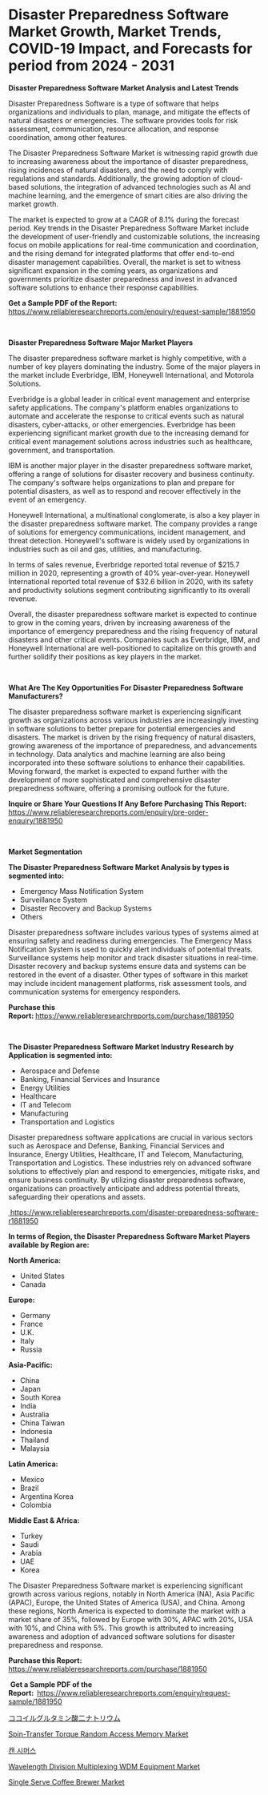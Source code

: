<p><h1>Disaster Preparedness Software Market Growth, Market Trends, COVID-19 Impact, and Forecasts for period from 2024 - 2031</h1></p><p><strong>Disaster Preparedness Software Market Analysis and Latest Trends</strong></p>
<p><p>Disaster Preparedness Software is a type of software that helps organizations and individuals to plan, manage, and mitigate the effects of natural disasters or emergencies. The software provides tools for risk assessment, communication, resource allocation, and response coordination, among other features. </p><p>The Disaster Preparedness Software Market is witnessing rapid growth due to increasing awareness about the importance of disaster preparedness, rising incidences of natural disasters, and the need to comply with regulations and standards. Additionally, the growing adoption of cloud-based solutions, the integration of advanced technologies such as AI and machine learning, and the emergence of smart cities are also driving the market growth.</p><p>The market is expected to grow at a CAGR of 8.1% during the forecast period. Key trends in the Disaster Preparedness Software Market include the development of user-friendly and customizable solutions, the increasing focus on mobile applications for real-time communication and coordination, and the rising demand for integrated platforms that offer end-to-end disaster management capabilities. Overall, the market is set to witness significant expansion in the coming years, as organizations and governments prioritize disaster preparedness and invest in advanced software solutions to enhance their response capabilities.</p></p>
<p><strong>Get a Sample PDF of the Report:&nbsp;</strong> <a href="https://www.reliableresearchreports.com/enquiry/request-sample/1881950">https://www.reliableresearchreports.com/enquiry/request-sample/1881950</a></p>
<p>&nbsp;</p>
<p><strong>Disaster Preparedness Software Major Market Players</strong></p>
<p><p>The disaster preparedness software market is highly competitive, with a number of key players dominating the industry. Some of the major players in the market include Everbridge, IBM, Honeywell International, and Motorola Solutions.</p><p>Everbridge is a global leader in critical event management and enterprise safety applications. The company's platform enables organizations to automate and accelerate the response to critical events such as natural disasters, cyber-attacks, or other emergencies. Everbridge has been experiencing significant market growth due to the increasing demand for critical event management solutions across industries such as healthcare, government, and transportation.</p><p>IBM is another major player in the disaster preparedness software market, offering a range of solutions for disaster recovery and business continuity. The company's software helps organizations to plan and prepare for potential disasters, as well as to respond and recover effectively in the event of an emergency.</p><p>Honeywell International, a multinational conglomerate, is also a key player in the disaster preparedness software market. The company provides a range of solutions for emergency communications, incident management, and threat detection. Honeywell's software is widely used by organizations in industries such as oil and gas, utilities, and manufacturing.</p><p>In terms of sales revenue, Everbridge reported total revenue of $215.7 million in 2020, representing a growth of 40% year-over-year. Honeywell International reported total revenue of $32.6 billion in 2020, with its safety and productivity solutions segment contributing significantly to its overall revenue.</p><p>Overall, the disaster preparedness software market is expected to continue to grow in the coming years, driven by increasing awareness of the importance of emergency preparedness and the rising frequency of natural disasters and other critical events. Companies such as Everbridge, IBM, and Honeywell International are well-positioned to capitalize on this growth and further solidify their positions as key players in the market.</p></p>
<p>&nbsp;</p>
<p><strong>What Are The Key Opportunities For Disaster Preparedness Software Manufacturers?</strong></p>
<p><p>The disaster preparedness software market is experiencing significant growth as organizations across various industries are increasingly investing in software solutions to better prepare for potential emergencies and disasters. The market is driven by the rising frequency of natural disasters, growing awareness of the importance of preparedness, and advancements in technology. Data analytics and machine learning are also being incorporated into these software solutions to enhance their capabilities. Moving forward, the market is expected to expand further with the development of more sophisticated and comprehensive disaster preparedness software, offering a promising outlook for the future.</p></p>
<p><strong>Inquire or Share Your Questions If Any Before Purchasing This Report:</strong> <a href="https://www.reliableresearchreports.com/enquiry/pre-order-enquiry/1881950">https://www.reliableresearchreports.com/enquiry/pre-order-enquiry/1881950</a></p>
<p>&nbsp;</p>
<p><strong>Market Segmentation</strong></p>
<p><strong>The Disaster Preparedness Software Market Analysis by types is segmented into:</strong></p>
<p><ul><li>Emergency Mass Notification System</li><li>Surveillance System</li><li>Disaster Recovery and Backup Systems</li><li>Others</li></ul></p>
<p><p>Disaster preparedness software includes various types of systems aimed at ensuring safety and readiness during emergencies. The Emergency Mass Notification System is used to quickly alert individuals of potential threats. Surveillance systems help monitor and track disaster situations in real-time. Disaster recovery and backup systems ensure data and systems can be restored in the event of a disaster. Other types of software in this market may include incident management platforms, risk assessment tools, and communication systems for emergency responders.</p></p>
<p><strong>Purchase this Report:&nbsp;</strong><a href="https://www.reliableresearchreports.com/purchase/1881950">https://www.reliableresearchreports.com/purchase/1881950</a></p>
<p>&nbsp;</p>
<p><strong>The Disaster Preparedness Software Market Industry Research by Application is segmented into:</strong></p>
<p><ul><li>Aerospace and Defense</li><li>Banking, Financial Services and Insurance</li><li>Energy Utilities</li><li>Healthcare</li><li>IT and Telecom</li><li>Manufacturing</li><li>Transportation and Logistics</li></ul></p>
<p><p>Disaster preparedness software applications are crucial in various sectors such as Aerospace and Defense, Banking, Financial Services and Insurance, Energy Utilities, Healthcare, IT and Telecom, Manufacturing, Transportation and Logistics. These industries rely on advanced software solutions to effectively plan and respond to emergencies, mitigate risks, and ensure business continuity. By utilizing disaster preparedness software, organizations can proactively anticipate and address potential threats, safeguarding their operations and assets.</p></p>
<p><a href="https://www.reliableresearchreports.com/disaster-preparedness-software-r1881950">&nbsp;https://www.reliableresearchreports.com/disaster-preparedness-software-r1881950</a></p>
<p><strong>In terms of Region, the Disaster Preparedness Software Market Players available by Region are:</strong></p>
<p>
    <p> <strong> North America: </strong>
        <ul>
            <li>United States</li>
            <li>Canada</li>
        </ul>
        </p> 
    <p> <strong> Europe: </strong>
        <ul>
            <li>Germany</li>
            <li>France</li>
            <li>U.K.</li>
            <li>Italy</li>
            <li>Russia</li>
        </ul>
        </p> 
    <p> <strong> Asia-Pacific: </strong>
        <ul>
            <li>China</li>
            <li>Japan</li>
            <li>South Korea</li>
            <li>India</li>
            <li>Australia</li>
            <li>China Taiwan</li>
            <li>Indonesia</li>
            <li>Thailand</li>
            <li>Malaysia</li>
        </ul>
        </p> 
    <p> <strong> Latin America: </strong>
        <ul>
            <li>Mexico</li>
            <li>Brazil</li>
            <li>Argentina Korea</li>
            <li>Colombia</li>
        </ul>
        </p> 
    <p> <strong> Middle East & Africa: </strong>
        <ul>
            <li>Turkey</li>
            <li>Saudi</li>
            <li>Arabia</li>
            <li>UAE</li>
            <li>Korea</li>
        </ul>
    </p>
    </p>
<p><p>The Disaster Preparedness Software market is experiencing significant growth across various regions, notably in North America (NA), Asia Pacific (APAC), Europe, the United States of America (USA), and China. Among these regions, North America is expected to dominate the market with a market share of 35%, followed by Europe with 30%, APAC with 20%, USA with 10%, and China with 5%. This growth is attributed to increasing awareness and adoption of advanced software solutions for disaster preparedness and response.</p></p>
<p><strong>Purchase this Report: </strong><a href="https://www.reliableresearchreports.com/purchase/1881950">https://www.reliableresearchreports.com/purchase/1881950</a></p>
<p>&nbsp;<strong>Get a Sample PDF of the Report:&nbsp;&nbsp;</strong><a href="https://www.reliableresearchreports.com/enquiry/request-sample/1881950">https://www.reliableresearchreports.com/enquiry/request-sample/1881950</a></p>
<p><strong></strong></p>
<p><p><a href="https://github.com/JacksonWiza1924/Market-Research-Report-List-1/blob/main/978503760435.md">ココイルグルタミン酸二ナトリウム</a></p><p><a href="https://www.linkedin.com/pulse/spin-transfer-torque-random-access-memory-market-trends-forecast-hlr7e?trackingId=6jRzTaAgMQhaDLrr2UlY5g%3D%3D">Spin-Transfer Torque Random Access Memory Market</a></p><p><a href="https://medium.com/@cierrahayes31/%EC%BA%94-%EC%8B%9C%EB%AF%B8%EC%96%B4-%EC%8B%9C%EC%9E%A5-%EA%B7%9C%EB%AA%A8%EA%B0%80-%EA%B8%80%EB%A1%9C%EB%B2%8C-%EC%82%B0%EC%97%85%EC%97%90%EC%84%9C-%EC%B5%9C%EA%B3%A0%EC%9D%98-%EB%A7%88%EC%BC%80%ED%8C%85-%EC%B1%84%EB%84%90%EC%9D%84-%EB%B3%B4%EC%97%AC%EC%A4%8D%EB%8B%88%EB%8B%A4-25439ca97eb7">캔 시머스</a></p><p><a href="https://www.linkedin.com/pulse/wavelength-division-multiplexing-wdm-equipment-market-trends-y8cle?trackingId=rVTcoMTJnCApEFGaZVK%2FIg%3D%3D">Wavelength Division Multiplexing WDM Equipment Market</a></p><p><a href="https://issuu.com/reportprime-2/docs/single-serve-coffee-brewer-market-size-2030.pptx">Single Serve Coffee Brewer Market</a></p></p>